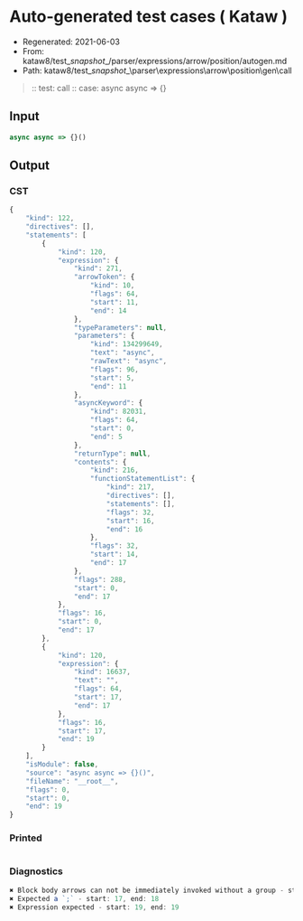 # Auto-generated test cases ( Kataw )
- Regenerated: 2021-06-03
- From: kataw8/test\__snapshot__/parser/expressions/arrow/position/autogen.md
- Path: kataw8/test\__snapshot__\parser\expressions\arrow\position\gen\call
> :: test: call
> :: case: async async => {}
## Input

`````js
async async => {}()
`````
## Output

### CST

```javascript
{
    "kind": 122,
    "directives": [],
    "statements": [
        {
            "kind": 120,
            "expression": {
                "kind": 271,
                "arrowToken": {
                    "kind": 10,
                    "flags": 64,
                    "start": 11,
                    "end": 14
                },
                "typeParameters": null,
                "parameters": {
                    "kind": 134299649,
                    "text": "async",
                    "rawText": "async",
                    "flags": 96,
                    "start": 5,
                    "end": 11
                },
                "asyncKeyword": {
                    "kind": 82031,
                    "flags": 64,
                    "start": 0,
                    "end": 5
                },
                "returnType": null,
                "contents": {
                    "kind": 216,
                    "functionStatementList": {
                        "kind": 217,
                        "directives": [],
                        "statements": [],
                        "flags": 32,
                        "start": 16,
                        "end": 16
                    },
                    "flags": 32,
                    "start": 14,
                    "end": 17
                },
                "flags": 288,
                "start": 0,
                "end": 17
            },
            "flags": 16,
            "start": 0,
            "end": 17
        },
        {
            "kind": 120,
            "expression": {
                "kind": 16637,
                "text": "",
                "flags": 64,
                "start": 17,
                "end": 17
            },
            "flags": 16,
            "start": 17,
            "end": 19
        }
    ],
    "isModule": false,
    "source": "async async => {}()",
    "fileName": "__root__",
    "flags": 0,
    "start": 0,
    "end": 19
}
```

### Printed

```javascript

```

### Diagnostics

```javascript
✖ Block body arrows can not be immediately invoked without a group - start: 17, end: 18
✖ Expected a `;` - start: 17, end: 18
✖ Expression expected - start: 19, end: 19

```

